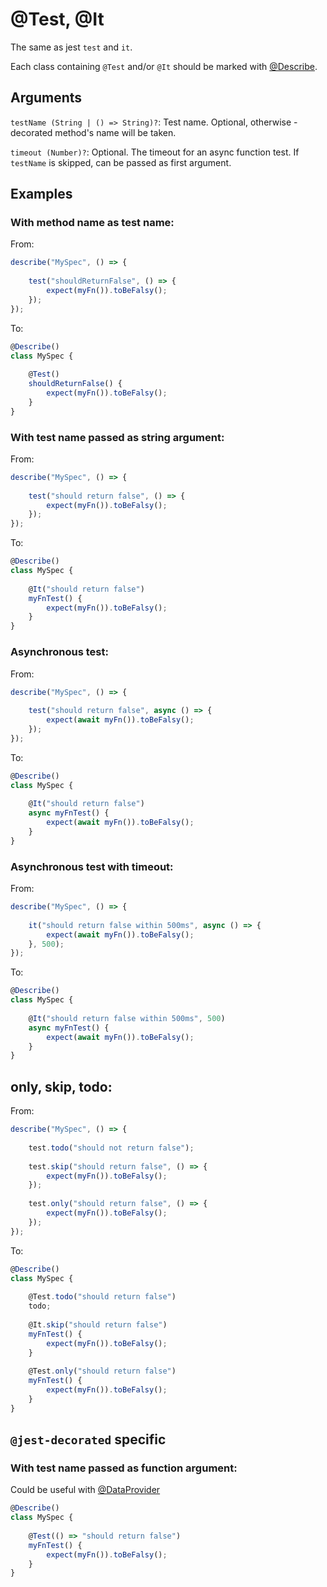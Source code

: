 # @Test, @It

The same as jest `test` and `it`.

Each class containing `@Test` and/or `@It` should be marked with [@Describe](https://github.com/vitalishapovalov/jest-decorated/blob/master/docs/core/Describe.md).

## Arguments

`testName (String | () => String)?`: Test name. Optional, otherwise - decorated method's name will be taken. 

`timeout (Number)?`: Optional. The timeout for an async function test. If `testName` is skipped, can be passed as first argument.

## Examples

### With method name as test name:

From:

```typescript
describe("MySpec", () => {
    
    test("shouldReturnFalse", () => {
        expect(myFn()).toBeFalsy();
    });
});
```

To:

```typescript
@Describe()
class MySpec {
    
    @Test()
    shouldReturnFalse() {
        expect(myFn()).toBeFalsy();
    }
}
```

### With test name passed as string argument:

From:

```typescript
describe("MySpec", () => {
    
    test("should return false", () => {
        expect(myFn()).toBeFalsy();
    });
});
```

To:

```typescript
@Describe()
class MySpec {
    
    @It("should return false")
    myFnTest() {
        expect(myFn()).toBeFalsy();
    }
}
```

### Asynchronous test:

From:

```typescript
describe("MySpec", () => {
    
    test("should return false", async () => {
        expect(await myFn()).toBeFalsy();
    });
});
```

To:

```typescript
@Describe()
class MySpec {
    
    @It("should return false")
    async myFnTest() {
        expect(await myFn()).toBeFalsy();
    }
}
```

### Asynchronous test with timeout:

From:

```typescript
describe("MySpec", () => {
    
    it("should return false within 500ms", async () => {
        expect(await myFn()).toBeFalsy();
    }, 500);
});
```

To:

```typescript
@Describe()
class MySpec {
   
    @It("should return false within 500ms", 500)
    async myFnTest() {
        expect(await myFn()).toBeFalsy();
    }
}
```

## only, skip, todo:

From:

```typescript
describe("MySpec", () => {
    
    test.todo("should not return false");
    
    test.skip("should return false", () => {
        expect(myFn()).toBeFalsy();
    });
    
    test.only("should return false", () => {
        expect(myFn()).toBeFalsy();
    });
});
```

To:

```typescript
@Describe()
class MySpec {
    
    @Test.todo("should return false")
    todo;
    
    @It.skip("should return false")
    myFnTest() {
        expect(myFn()).toBeFalsy();
    }
    
    @Test.only("should return false")
    myFnTest() {
        expect(myFn()).toBeFalsy();
    }
}
```

## `@jest-decorated` specific

### With test name passed as function argument:

Could be useful with [@DataProvider](https://github.com/vitalishapovalov/jest-decorated/blob/master/docs/core/DataProvider.md)

```typescript
@Describe()
class MySpec {
    
    @Test(() => "should return false")
    myFnTest() {
        expect(myFn()).toBeFalsy();
    }
}
```
